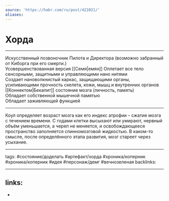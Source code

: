 ```yaml
---
source: 'https://habr.com/ru/post/422021/'
aliases: 
---
```


# Хорда
---
Искусственный позвоночник Пилота и Директора (возможно забранный от Киборга при его смерти.)  
Усовершенствованная версия [[Семя|емян]]
Оплетает все тело сенсорными, защитными и управляющими нано нитями  
Создает нановолкнистый каркас, защищающими органы, усиливающими прочность скелета, кожи, мышц и внутренних органов  
[[Коннектом|Бекапит]] состояние мозга (личность, память)  
Обладает собственной мышечной памятью  
Обладает заживляющей функцией

---

Коул определяет возраст мозга как его индекс атрофии – сжатие мозга с течением времени. С годами клетки высыхают или умирают, нервный объём уменьшается, а череп не меняется, и освобождающееся пространство заполняется спинномозговой жидкостью. В каком-то смысле, после определённого этапа развития, мозг стареет через усыхание.

---

tags: #состояние/доделать  #артефакт/хорда #хроника/коперник  #хроника/коперник #идея  #персонаж/демг #вечнозеленая 
backlinks:

---

## links:

-
